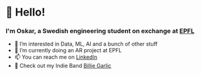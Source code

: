 # 👋 Hello! 
### I'm Oskar, a Swedish engineering student on exchange at [EPFL](https://www.epfl.ch/fr/) 
- 👀 I’m interested in Data, ML, AI and a bunch of other stuff
- 🌱 I’m currently doing an AR project at EPFL 
- 📫 You can reach me on [LinkedIn](https://www.linkedin.com/in/oskar-hallström-b747a7114/)
- 🎸 Check out my Indie Band [Billie Garlic](https://open.spotify.com/artist/2KZoVTprHSLoYX7G38MBh9?si=2-ojbn-iS7-_sTpeDI-dTw)


<!---
ohallstrom/ohallstrom is a ✨ special ✨ repository because its `README.md` (this file) appears on your GitHub profile.
You can click the Preview link to take a look at your changes.
--->
